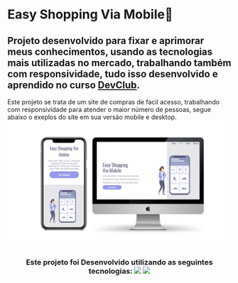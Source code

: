 <h1>Easy Shopping Via Mobile📱</h1>
<h2>Projeto desenvolvido para fixar e aprimorar meus conhecimentos, usando as tecnologias mais utilizadas no mercado, trabalhando também com responsividade, tudo isso desenvolvido e aprendido no curso 
<a href="https://aulas.devclub.com.br/m/courses" target="_blank" rel="noopener noreferrer">DevClub</a>.</h2>

<p> Este projeto se trata de um site de compras de facil acesso, trabalhando com responsividade para atender o maior número de pessoas, segue abaixo o exeplos do site em sua versão mobile e desktop.
  
<img src="https://github.com/Samuelr-019/Easy-Shopping/blob/master/assets/img/mockup.png?raw=true" alt="Mockup">

<center> <h3>Este projeto foi Desenvolvido utilizando as seguintes tecnologias: <img src="https://img.shields.io/badge/HTML5-E34F26?style=for-the-badge&logo=html5&logoColor=white">  <img src="https://img.shields.io/badge/CSS3-1572B6?style=for-the-badge&logo=css3&logoColor=white"> <h3> <center>
